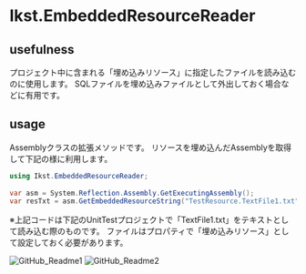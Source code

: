 # Ikst.EmbeddedResourceReader

## usefulness
プロジェクト中に含まれる「埋め込みリソース」に指定したファイルを読み込むのに使用します。
SQLファイルを埋め込みファイルとして外出しておく場合などに有用です。

## usage
Assemblyクラスの拡張メソッドです。
リソースを埋め込んだAssemblyを取得して下記の様に利用します。

```C#
using Ikst.EmbeddedResourceReader;
 
var asm = System.Reflection.Assembly.GetExecutingAssembly();
var resTxt = asm.GetEmbeddedResourceString("TestResource.TextFile1.txt");
```

※上記コードは下記のUnitTestプロジェクトで「TextFile1.txt」をテキストとして読み込む際のものです。
ファイルはプロパティで「埋め込みリソース」として設定しておく必要があります。

![GitHub_Readme1](https://user-images.githubusercontent.com/9896145/105632242-8043d800-5e95-11eb-8c51-37c4196a63ca.png) ![GitHub_Readme2](https://user-images.githubusercontent.com/9896145/105632264-8e91f400-5e95-11eb-9e61-90c57910c24c.png)
